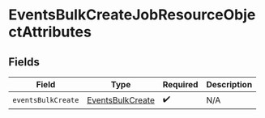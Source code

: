 # EventsBulkCreateJobResourceObjectAttributes


## Fields

| Field                                                           | Type                                                            | Required                                                        | Description                                                     |
| --------------------------------------------------------------- | --------------------------------------------------------------- | --------------------------------------------------------------- | --------------------------------------------------------------- |
| `eventsBulkCreate`                                              | [EventsBulkCreate](../../models/components/EventsBulkCreate.md) | :heavy_check_mark:                                              | N/A                                                             |